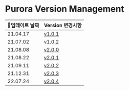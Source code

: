# Purora Version Management

| 📆업데이트 날짜 | Version 변경사항      |
| :-------------- | :-------------------- |
| 21.04.17        | [v1.0.1](./v1.0.1.md) |
| 21.07.02        | [v1.0.2](./v1.0.2.md) |
| 21.08.08        | [v2.0.0](./v2.0.0.md) |
| 21.08.22        | [v2.0.1](./v2.0.1.md) |
| 21.09.11        | [v2.0.2](./v2.0.2.md) |
| 21.12.31        | [v2.0.3](./v2.0.3.md) |
| 22.07.24        | [v2.0.4](./v2.0.4.md) |
